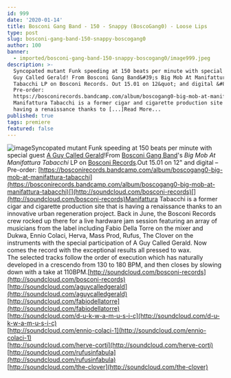 ```yaml
---
id: 999
date: '2020-01-14'
title: Bosconi Gang Band - 150 - Snappy (BoscoGang0) - Loose Lips
type: post
slug: bosconi-gang-band-150-snappy-boscogang0
author: 100
banner:
  - imported/bosconi-gang-band-150-snappy-boscogang0/image999.jpeg
description: >-
  Syncopated mutant Funk speeding at 150 beats per minute with special guest A
  Guy Called Gerald! From Bosconi Gang Band&#39;s Big Mob At Manifattura
  Tabacchi LP on Bosconi Records. Out 15.01 on 12&quot; and digital &#8211;
  Pre-order:
  https://bosconirecords.bandcamp.com/album/boscogang0-big-mob-at-manifattura-tabacchi
  Manifattura Tabacchi is a former cigar and cigarette production site that is
  having a renaissance thanks to [...]Read More...
published: true
tags: premiere
featured: false
---
```

![image](../imported/bosconi-gang-band-150-snappy-boscogang0/image999.jpeg)Syncopated mutant Funk speeding at 150 beats per minute with special guest [A Guy Called Gerald](https://en.wikipedia.org/wiki/A_Guy_Called_Gerald)!From [Bosconi Gang Band](https://www.bosconirecords.com/artist/bosconi-gang-band/)'s _Big Mob At Manifattura Tabacchi_ LP on [Bosconi Records](https://www.bosconirecords.com/).Out 15.01 on 12" and digital – Pre-order: [](https://bosconirecords.bandcamp.com/album/boscogang0-big-mob-at-manifattura-tabacchi)[https://bosconirecords.bandcamp.com/album/boscogang0-big-mob-at-manifattura-tabacchi](https://bosconirecords.bandcamp.com/album/boscogang0-big-mob-at-manifattura-tabacchi)[](http://soundcloud.com/bosconi-records)[](http://soundcloud.com/bosconi-records)Manifattura Tabacchi is a former cigar and cigarette production site that is having a renaissance thanks to an innovative urban regeneration project. Back in June, the Bosconi Records crew rocked up there for a live hardware jam session featuring an array of musicians from the label including Fabio Della Torre on the mixer and Dukwa, Ennio Colaci, Herva, Mass Prod, Rufus, The Clover on the instruments with the special participation of A Guy Called Gerald. Now comes the record with the exceptional results all pressed to wax.  
The selected tracks follow the order of execution which has naturally developed in a crescendo from 130 to 180 BPM, and then closes by slowing down with a take at 110BPM.[http://soundcloud.com/bosconi-records](http://soundcloud.com/bosconi-records)  
[](http://soundcloud.com/aguycalledgerald)[http://soundcloud.com/aguycalledgerald](http://soundcloud.com/aguycalledgerald)  
[](http://soundcloud.com/fabiodellatorre)[http://soundcloud.com/fabiodellatorre](http://soundcloud.com/fabiodellatorre)  
[](http://soundcloud.com/d-u-k-w-a-m-u-s-i-c)[http://soundcloud.com/d-u-k-w-a-m-u-s-i-c](http://soundcloud.com/d-u-k-w-a-m-u-s-i-c)  
[](http://soundcloud.com/ennio-colaci-1)[http://soundcloud.com/ennio-colaci-1](http://soundcloud.com/ennio-colaci-1)  
[](http://soundcloud.com/herve-corti)[http://soundcloud.com/herve-corti](http://soundcloud.com/herve-corti)  
[](http://soundcloud.com/rufusinfabula)[http://soundcloud.com/rufusinfabula](http://soundcloud.com/rufusinfabula)  
[](http://soundcloud.com/the-clover)[http://soundcloud.com/the-clover](http://soundcloud.com/the-clover)